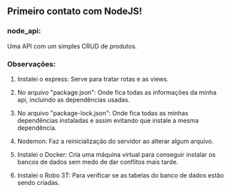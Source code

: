 ## Primeiro contato com NodeJS!


### node_api: 
Uma API com um simples CRUD de produtos.



### Observações:

1) Instalei o express: Serve para tratar rotas e as views.

2) No arquivo "package.json": Onde fica todas as informações
da minha api, incluindo as dependências usadas.

3) No arquivo "package-lock.json": Onde fica todas as minhas 
dependências instaladas e assim evitando que instale a mesma dependência.

4) Nodemon: Faz a reinicialização do servidor ao alterar algum arquivo.

5) Instalei o Docker: Cria uma máquina virtual para conseguir instalar 
os bancos de dados sem medo de dar conflitos mais tarde.

6) Instalei o Robo 3T: Para verificar se as tabelas do banco de dados estão sendo criadas.
